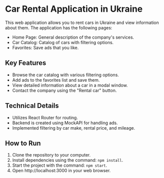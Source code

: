 # Car Rental Application in Ukraine

This web application allows you to rent cars in Ukraine and view information about them. The application has the following pages:

- Home Page: General description of the company's services.
- Car Catalog: Catalog of cars with filtering options.
- Favorites: Save ads that you like.

## Key Features

- Browse the car catalog with various filtering options.
- Add ads to the favorites list and save them.
- View detailed information about a car in a modal window.
- Contact the company using the "Rental car" button.

## Technical Details

- Utilizes React Router for routing.
- Backend is created using MockAPI for handling ads.
- Implemented filtering by car make, rental price, and mileage.

## How to Run

1. Clone the repository to your computer.
2. Install dependencies using the command: `npm install`.
3. Start the project with the command: `npm start`.
4. Open http://localhost:3000 in your web browser.
